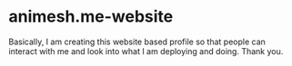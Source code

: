 # animesh.me-website
Basically, I am creating this website based profile so that people can interact with me and look into what I am deploying and doing. Thank you.
